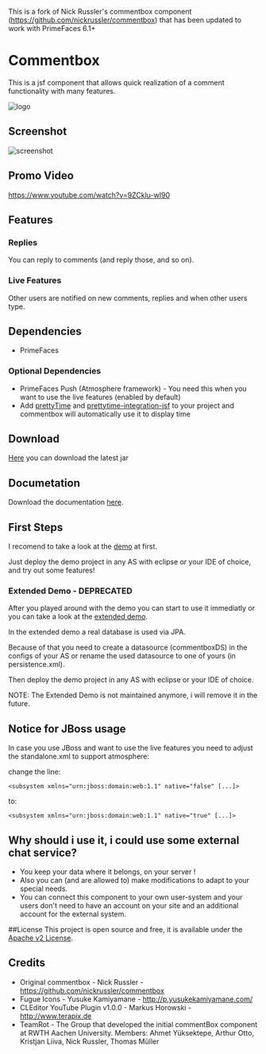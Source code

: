 This is a fork of Nick Russler's commentbox component (https://github.com/nickrussler/commentbox) that has been updated to work with PrimeFaces 6.1+

# Commentbox

This is a jsf component that allows quick realization of a comment functionality with many features.

![logo](https://raw.github.com/rtg-portale/commentbox/master/misc/images/banner.png)

## Screenshot

![screenshot](https://raw.github.com/rtg-portale/commentbox/master/misc/images/sample.png)

## Promo Video
https://www.youtube.com/watch?v=9ZCklu-wI90

## Features

### Replies

You can reply to comments (and reply those, and so on).

### Live Features

Other users are notified on new comments, replies and when other users type.

## Dependencies

* PrimeFaces
 
### Optional Dependencies

* PrimeFaces Push (Atmosphere framework) - You need this when you want to use the live features (enabled by default)
* Add [prettyTime](http://ocpsoft.org/prettytime/) and [prettytime-integration-jsf](http://ocpsoft.org/prettytime/#section-6) to your project and commentbox will automatically use it to display time

## Download
[Here](https://github.com/rtg-portale/commentbox/raw/master/demo-source/WebContent/WEB-INF/lib/commentbox-0.0.1-SNAPSHOT.jar) you can download the latest jar

## Documetation
Download the documentation [here](https://github.com/rtg-portale/commentbox/raw/master/misc/documentation.pdf).

## First Steps

I recomend to take a look at the [demo](https://github.com/rtg-portale/commentbox/tree/master/demo-source) at first.

Just deploy the demo project in any AS with eclipse or your IDE of choice, and try out some features!

### Extended Demo - DEPRECATED

After you played around with the demo you can start to use it immediatly or you can take a look at the [extended demo](https://github.com/rtg-portale/commentbox/tree/master/extended-demo-source).

In the extended demo a real database is used via JPA.

Because of that you need to create a datasource (commentboxDS) in the configs of your AS or rename the used datasource to one of yours (in persistence.xml).

Then deploy the demo project in any AS with eclipse or your IDE of choice.

NOTE: The Extended Demo is not maintained anymore, i will remove it in the future.


## Notice for JBoss usage
In case you use JBoss and want to use the live features you need to adjust the standalone.xml to support atmosphere:

change the line:

`<subsystem xmlns="urn:jboss:domain:web:1.1" native="false" [...]>`

to:

`<subsystem xmlns="urn:jboss:domain:web:1.1" native="true" [...]>`

## Why should i use it, i could use some external chat service?

* You keep your data where it belongs, on your server !
* Also you can (and are allowed to) make modifications to adapt to your special needs.
* You can connect this component to your own user-system and your users don't need to have an account on your site and an additional account for the external system.

##License
This project is open source and free, it is available under the [Apache v2 License](http://www.apache.org/licenses/LICENSE-2.0.html).


## Credits

* Original commentbox - Nick Russler - https://github.com/nickrussler/commentbox
* Fugue Icons - Yusuke Kamiyamane - http://p.yusukekamiyamane.com/
* CLEditor YouTube Plugin v1.0.0 - Markus Horowski - http://www.terapix.de
* TeamRot - The Group that developed the initial commentBox component at RWTH Aachen University. Members: Ahmet Yüksektepe, Arthur Otto, Kristjan Liiva, Nick Russler, Thomas Müller
